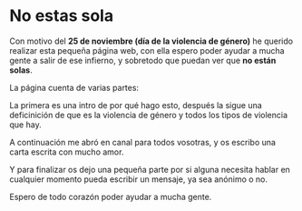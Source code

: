# No estas sola

Con motivo del **25 de noviembre (día de la violencia de género)** he querido realizar esta pequeña página web, con ella espero poder ayudar a mucha gente a salir de ese infierno, y sobretodo que puedan ver que **no están solas**.

La página cuenta de varias partes:

La primera es una intro de por qué hago esto, después la sigue una deficinición de que es la violencia de género y todos los tipos de violencia que hay.

A continuación me abró en canal para todos vosotras, y os escribo una carta escrita con mucho amor.

Y para finalizar os dejo una pequeña parte por si alguna necesita hablar en cualquier momento pueda escribir un mensaje, ya sea anónimo o no.

Espero de todo corazón poder ayudar a mucha gente.
